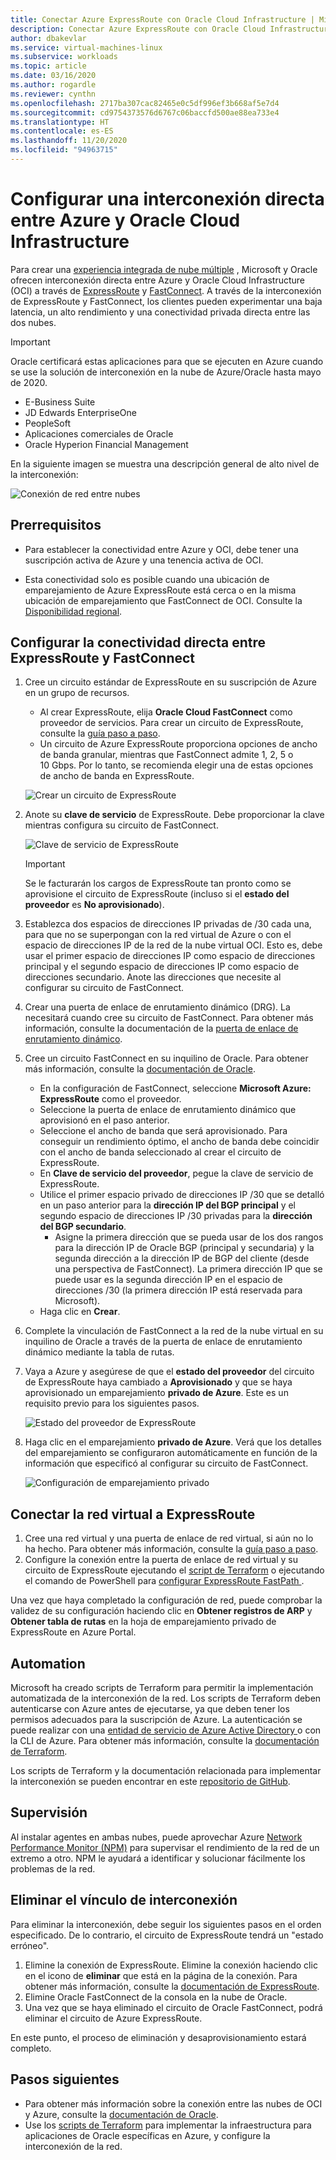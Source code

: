 ```yaml
---
title: Conectar Azure ExpressRoute con Oracle Cloud Infrastructure | Microsoft Docs
description: Conectar Azure ExpressRoute con Oracle Cloud Infrastructure (OCI) FastConnect para habilitar soluciones de aplicaciones de Oracle en la nube
author: dbakevlar
ms.service: virtual-machines-linux
ms.subservice: workloads
ms.topic: article
ms.date: 03/16/2020
ms.author: rogardle
ms.reviewer: cynthn
ms.openlocfilehash: 2717ba307cac82465e0c5df996ef3b668af5e7d4
ms.sourcegitcommit: cd9754373576d6767c06baccfd500ae88ea733e4
ms.translationtype: HT
ms.contentlocale: es-ES
ms.lasthandoff: 11/20/2020
ms.locfileid: "94963715"
---
```

# <a name="set-up-a-direct-interconnection-between-azure-and-oracle-cloud-infrastructure"></a>Configurar una interconexión directa entre Azure y Oracle Cloud Infrastructure  

Para crear una [experiencia integrada de nube múltiple](oracle-oci-overview.md) , Microsoft y Oracle ofrecen interconexión directa entre Azure y Oracle Cloud Infrastructure (OCI) a través de [ExpressRoute](../../../expressroute/expressroute-introduction.md) y [FastConnect](https://docs.cloud.oracle.com/iaas/Content/Network/Concepts/fastconnectoverview.htm). A través de la interconexión de ExpressRoute y FastConnect, los clientes pueden experimentar una baja latencia, un alto rendimiento y una conectividad privada directa entre las dos nubes.

> [!IMPORTANT]
> Oracle certificará estas aplicaciones para que se ejecuten en Azure cuando se use la solución de interconexión en la nube de Azure/Oracle hasta mayo de 2020.
> * E-Business Suite
> * JD Edwards EnterpriseOne
> * PeopleSoft
> * Aplicaciones comerciales de Oracle
> * Oracle Hyperion Financial Management

En la siguiente imagen se muestra una descripción general de alto nivel de la interconexión:

![Conexión de red entre nubes](media/configure-azure-oci-networking/azure-oci-connect.png)

## <a name="prerequisites"></a>Prerrequisitos

* Para establecer la conectividad entre Azure y OCI, debe tener una suscripción activa de Azure y una tenencia activa de OCI.

* Esta conectividad solo es posible cuando una ubicación de emparejamiento de Azure ExpressRoute está cerca o en la misma ubicación de emparejamiento que FastConnect de OCI. Consulte la [Disponibilidad regional](oracle-oci-overview.md#region-availability).

## <a name="configure-direct-connectivity-between-expressroute-and-fastconnect"></a>Configurar la conectividad directa entre ExpressRoute y FastConnect

1. Cree un circuito estándar de ExpressRoute en su suscripción de Azure en un grupo de recursos. 
    * Al crear ExpressRoute, elija **Oracle Cloud FastConnect** como proveedor de servicios. Para crear un circuito de ExpressRoute, consulte la [guía paso a paso](../../../expressroute/expressroute-howto-circuit-portal-resource-manager.md).
    * Un circuito de Azure ExpressRoute proporciona opciones de ancho de banda granular, mientras que FastConnect admite 1, 2, 5 o 10 Gbps. Por lo tanto, se recomienda elegir una de estas opciones de ancho de banda en ExpressRoute.

    ![Crear un circuito de ExpressRoute](media/configure-azure-oci-networking/exr-create-new.png)
1. Anote su **clave de servicio** de ExpressRoute. Debe proporcionar la clave mientras configura su circuito de FastConnect.

    ![Clave de servicio de ExpressRoute](media/configure-azure-oci-networking/exr-service-key.png)

    > [!IMPORTANT]
    > Se le facturarán los cargos de ExpressRoute tan pronto como se aprovisione el circuito de ExpressRoute (incluso si el **estado del proveedor** es **No aprovisionado**).

1. Establezca dos espacios de direcciones IP privadas de /30 cada una, para que no se superpongan con la red virtual de Azure o con el espacio de direcciones IP de la red de la nube virtual OCI. Esto es, debe usar el primer espacio de direcciones IP como espacio de direcciones principal y el segundo espacio de direcciones IP como espacio de direcciones secundario. Anote las direcciones que necesite al configurar su circuito de FastConnect.
1. Crear una puerta de enlace de enrutamiento dinámico (DRG). La necesitará cuando cree su circuito de FastConnect. Para obtener más información, consulte la documentación de la [puerta de enlace de enrutamiento dinámico](https://docs.cloud.oracle.com/iaas/Content/Network/Tasks/managingDRGs.htm).
1. Cree un circuito FastConnect en su inquilino de Oracle. Para obtener más información, consulte la [documentación de Oracle](https://docs.cloud.oracle.com/iaas/Content/Network/Concepts/azure.htm).
  
    * En la configuración de FastConnect, seleccione **Microsoft Azure: ExpressRoute** como el proveedor.
    * Seleccione la puerta de enlace de enrutamiento dinámico que aprovisionó en el paso anterior.
    * Seleccione el ancho de banda que será aprovisionado. Para conseguir un rendimiento óptimo, el ancho de banda debe coincidir con el ancho de banda seleccionado al crear el circuito de ExpressRoute.
    * En **Clave de servicio del proveedor**, pegue la clave de servicio de ExpressRoute.
    * Utilice el primer espacio privado de direcciones IP /30 que se detalló en un paso anterior para la **dirección IP del BGP principal** y el segundo espacio de direcciones IP /30 privadas para la **dirección del BGP secundario**.
        * Asigne la primera dirección que se pueda usar de los dos rangos para la dirección IP de Oracle BGP (principal y secundaria) y la segunda dirección a la dirección IP de BGP del cliente (desde una perspectiva de FastConnect). La primera dirección IP que se puede usar es la segunda dirección IP en el espacio de direcciones /30 (la primera dirección IP está reservada para Microsoft).
    * Haga clic en **Crear**.
1. Complete la vinculación de FastConnect a la red de la nube virtual en su inquilino de Oracle a través de la puerta de enlace de enrutamiento dinámico mediante la tabla de rutas.
1. Vaya a Azure y asegúrese de que el **estado del proveedor** del circuito de ExpressRoute haya cambiado a **Aprovisionado** y que se haya aprovisionado un emparejamiento **privado de Azure**. Este es un requisito previo para los siguientes pasos.

    ![Estado del proveedor de ExpressRoute](media/configure-azure-oci-networking/exr-provider-status.png)
1. Haga clic en el emparejamiento **privado de Azure**. Verá que los detalles del emparejamiento se configuraron automáticamente en función de la información que especificó al configurar su circuito de FastConnect.

    ![Configuración de emparejamiento privado](media/configure-azure-oci-networking/exr-private-peering.png)

## <a name="connect-virtual-network-to-expressroute"></a>Conectar la red virtual a ExpressRoute

1. Cree una red virtual y una puerta de enlace de red virtual, si aún no lo ha hecho. Para obtener más información, consulte la [guía paso a paso](../../../expressroute/expressroute-howto-add-gateway-portal-resource-manager.md).
1. Configure la conexión entre la puerta de enlace de red virtual y su circuito de ExpressRoute ejecutando el [script de Terraform](https://github.com/microsoft/azure-oracle/tree/master/InterConnect-2) o ejecutando el comando de PowerShell para [configurar ExpressRoute FastPath ](../../../expressroute/expressroute-howto-linkvnet-arm.md#configure-expressroute-fastpath).

Una vez que haya completado la configuración de red, puede comprobar la validez de su configuración haciendo clic en **Obtener registros de ARP** y **Obtener tabla de rutas** en la hoja de emparejamiento privado de ExpressRoute en Azure Portal.

## <a name="automation"></a>Automation

Microsoft ha creado scripts de Terraform para permitir la implementación automatizada de la interconexión de la red. Los scripts de Terraform deben autenticarse con Azure antes de ejecutarse, ya que deben tener los permisos adecuados para la suscripción de Azure. La autenticación se puede realizar con una [entidad de servicio de Azure Active Directory ](../../../active-directory/develop/app-objects-and-service-principals.md#service-principal-object) o con la CLI de Azure. Para obtener más información, consulte la [documentación de Terraform](https://www.terraform.io/docs/providers/azurerm/auth/azure_cli.html).

Los scripts de Terraform y la documentación relacionada para implementar la interconexión se pueden encontrar en este [repositorio de GitHub](https://aka.ms/azureociinterconnecttf).

## <a name="monitoring"></a>Supervisión

Al instalar agentes en ambas nubes, puede aprovechar Azure [Network Performance Monitor (NPM)](../../../expressroute/how-to-npm.md) para supervisar el rendimiento de la red de un extremo a otro. NPM le ayudará a identificar y solucionar fácilmente los problemas de la red.

## <a name="delete-the-interconnect-link"></a>Eliminar el vínculo de interconexión

Para eliminar la interconexión, debe seguir los siguientes pasos en el orden especificado. De lo contrario, el circuito de ExpressRoute tendrá un "estado erróneo".

1. Elimine la conexión de ExpressRoute. Elimine la conexión haciendo clic en el icono de **eliminar** que está en la página de la conexión. Para obtener más información, consulte la [documentación de ExpressRoute](../../../expressroute/expressroute-howto-linkvnet-portal-resource-manager.md#clean-up-resources).
1. Elimine Oracle FastConnect de la consola en la nube de Oracle.
1. Una vez que se haya eliminado el circuito de Oracle FastConnect, podrá eliminar el circuito de Azure ExpressRoute.

En este punto, el proceso de eliminación y desaprovisionamiento estará completo.

## <a name="next-steps"></a>Pasos siguientes

* Para obtener más información sobre la conexión entre las nubes de OCI y Azure, consulte la [documentación de Oracle](https://docs.cloud.oracle.com/iaas/Content/Network/Concepts/azure.htm).
* Use los [scripts de Terraform](https://aka.ms/azureociinterconnecttf) para implementar la infraestructura para aplicaciones de Oracle específicas en Azure, y configure la interconexión de la red. 
